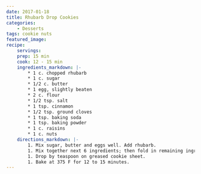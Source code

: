 ```yaml
---
date: 2017-01-18
title: Rhubarb Drop Cookies
categories:
    - Desserts
tags: cookie nuts
featured_image: 
recipe:
    servings: 
    prep: 15 min
    cook: 12 - 15 min
    ingredients_markdown: |-
        * 1 c. chopped rhubarb
        * 1 c. sugar
        * 1/2 c. butter
        * 1 egg, slightly beaten
        * 2 c. flour
        * 1/2 tsp. salt
        * 1 tsp. cinnamon
        * 1/2 tsp. ground cloves
        * 1 tsp. baking soda
        * 1 tsp. baking powder
        * 1 c. raisins
        * 1 c. nuts
    directions_markdown: |-
        1. Mix sugar, butter and eggs well. Add rhubarb.
        1. Mix together next 6 ingredients; then fold in remaining ingredients.
        1. Drop by teaspoon on greased cookie sheet.
        1. Bake at 375 F for 12 to 15 minutes.
---
```

